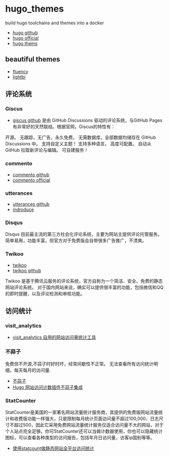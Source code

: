 # hugo_themes
build hugo  toolchains and themes  into  a docker
- [hugo github](https://github.com/gohugoio/hugo)
- [hugo official](https://gohugo.io/)
- [hugo thems](https://themes.gohugo.io/)

## beautiful themes
- [fluency](https://themes.gohugo.io/themes/hugo-theme-fluency/)
- [lightbi](https://themes.gohugo.io/themes/lightbi-hugo/)

## 评论系统
### Giscus 
- [giscus github](https://github.com/giscus/giscus)
是由 GitHub Discussions 驱动的评论系统，与GitHub Pages有非常好的天然联结。根据官网，Giscus的特性有：

开源。
无跟踪，无广告，永久免费。
无需数据库。全部数据均储存在 GitHub Discussions 中。
支持自定义主题！
支持多种语言。
高度可配置。
自动从 GitHub 拉取新评论与编辑。
可自建服务！

### commento
- [commento github](https://github.com/adtac/commento)
- [commento official](https://commento.io/)

  
### utterances
- [utterances github](https://github.com/utterance/utterances)
- [indroduce](https://utteranc.es/)

### Disqus
Disqus 目前最主流的第三方社会化评论系统，主要为网站主提供评论托管服务。简单易用，功能丰富。但官方对于免费版会自带很多广告推广，不清爽。

### Twikoo
- [twikoo](https://twikoo.js.org/)
- [twikoo github](https://github.com/twikoojs/twikoo)

Twikoo 是基于腾讯云服务的评论系统，官方自称为一个简洁、安全、免费的静态网站评论系统。 对于国内网站来说，确实可以提供很丰富的功能，包括微信和QQ的即时提醒，以及评论检测和审核功能。

## 访问统计
### visit_analytics
- [visit_analytics 自用的网站访问量统计工具](https://github.com/nladuo/visit_analytics)

### 不蒜子
免费但不开源,不蒜子时好时坏，经常间歇性不正常。
无法查看所有访问统计明细，每天每月的访问量.

- [不蒜子](https://ibruce.info/2015/04/04/busuanzi/)
- [Hugo 网站访问计数插件不蒜子集成](https://xwi88.com/hugo-plugin-busuanzi/)

### StatCounter
StatCounter是美国的一家著名网站流量统计服务商，其提供的免费版网站流量统计和收费版功能一样强大，只是限制每月统计页面访问量不超过100,000、日志尺寸不超过500，因此它采用免费网站流量统计服务仅适合访问量不大的网站，对于个人站点完全足够。你可StatCounter还可以当做计数器使用，你也可以隐藏统计图标，可以查看各种类型的访问报告，包括年月日访问量，访客ip国别等等。
- [使用statcount做静态网站全平台访问统计](https://cloud.tencent.com/developer/article/2298070)
